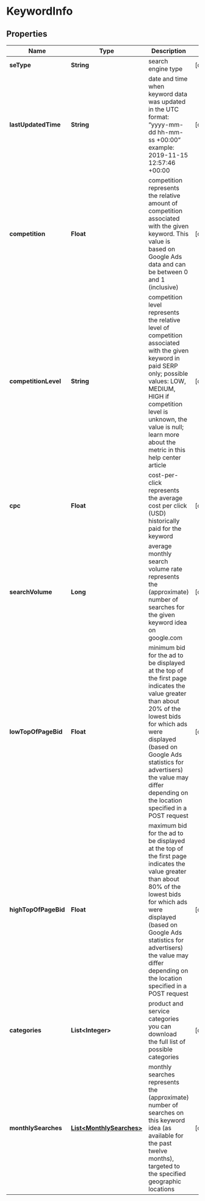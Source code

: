 

# KeywordInfo


## Properties

| Name | Type | Description | Notes |
|------------ | ------------- | ------------- | -------------|
|**seType** | **String** | search engine type |  [optional] |
|**lastUpdatedTime** | **String** | date and time when keyword data was updated in the UTC format: “yyyy-mm-dd hh-mm-ss +00:00” example: 2019-11-15 12:57:46 +00:00 |  [optional] |
|**competition** | **Float** | competition represents the relative amount of competition associated with the given keyword. This value is based on Google Ads data and can be between 0 and 1 (inclusive) |  [optional] |
|**competitionLevel** | **String** | competition level represents the relative level of competition associated with the given keyword in paid SERP only; possible values: LOW, MEDIUM, HIGH if competition level is unknown, the value is null; learn more about the metric in this help center article |  [optional] |
|**cpc** | **Float** | cost-per-click represents the average cost per click (USD) historically paid for the keyword |  [optional] |
|**searchVolume** | **Long** | average monthly search volume rate represents the (approximate) number of searches for the given keyword idea on google.com |  [optional] |
|**lowTopOfPageBid** | **Float** | minimum bid for the ad to be displayed at the top of the first page indicates the value greater than about 20% of the lowest bids for which ads were displayed (based on Google Ads statistics for advertisers) the value may differ depending on the location specified in a POST request |  [optional] |
|**highTopOfPageBid** | **Float** | maximum bid for the ad to be displayed at the top of the first page indicates the value greater than about 80% of the lowest bids for which ads were displayed (based on Google Ads statistics for advertisers) the value may differ depending on the location specified in a POST request |  [optional] |
|**categories** | **List&lt;Integer&gt;** | product and service categories you can download the full list of possible categories |  [optional] |
|**monthlySearches** | [**List&lt;MonthlySearches&gt;**](MonthlySearches.md) | monthly searches represents the (approximate) number of searches on this keyword idea (as available for the past twelve months), targeted to the specified geographic locations |  [optional] |



